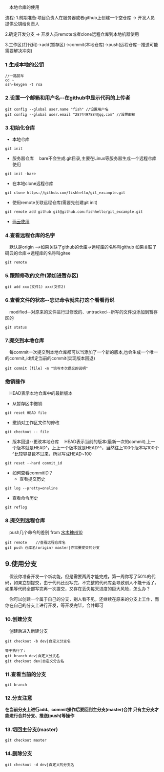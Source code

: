 
&emsp;本地仓库的使用

流程:
1.前期准备:项目负责人在服务器或者github上创建一个空仓库 -> 开发人员提供公钥给负责人

2.确定开发分支 -> 开发人员remote或者clone远程仓库到本地机器使用

3.工作区(打代码)->add(暂存区)->commit(本地仓库)->push(远程仓库--推送可能需要解决冲突)


### 1.生成本地的公钥
```
//一路回车
cd ~
ssh-keygen -t rsa
```

### 2.设置一个邮箱和用户名--在github中显示代码的上传者
```
git config --global user.name "fish" //设置用户名
git config --global user.email "2874497884@qq.com" //设置邮箱
```

### 3.初始化仓库

- 本地仓库
```
git init
```

- 服务器仓库
&emsp;bare不会生成.git目录,主要在Linux等服务器生成一个远程仓库使用
```
git init -bare
```

- 在本地clone远程仓库
```
git clone https://github.com/fishhello/git_excample.git
```

- 使用remote关联远程仓库(需要先创建git init)
```
git remote add github git@github.com:fishhello/git_excample.git
```
- [码云使用](https://www.liaoxuefeng.com/wiki/0013739516305929606dd18361248578c67b8067c8c017b000/00150154460073692d151e784de4d718c67ce836f72c7c4000)

### 4.查看远程仓库的名字
&emsp;默认是origin  -->如果关联了github的仓库->远程库的名称叫github     如果关联了码云的仓库->远程库的名称叫gitee
```
git remote
```

### 5.跟踪修改的文件(添加进暂存区)
```
git add xxx(文件1) xxx(文件2)
```

### 6.查看文件的状态--忘记命令就先打这个看看再说
&emsp;modified--对原来的文件进行过修改的、untracked--新写的文件没添加到暂存区的
```
git status
```

### 7.提交到本地仓库
&emsp;每commit一次提交到本地仓库都可以当添加了一个新的版本,也会生成一个唯一的commit_id绑定当前的commit(实现版本回退)
```
git commit [file] -m "填写本次提交的说明"
```

### 撤销操作
&emsp;HEAD表示本地仓库中的最新版本

- 从暂存区中撤销
```
git reset HEAD file
```

- 撤销对工作区文件的修改
```
git checkout -- file
```

- 版本回退--更改本地仓库
&emsp;HEAD表示当前的版本(最新一次的commit),上一个版本就是HEAD^，上上一个版本就是HEAD^^，当然往上100个版本写100个^比较容易数不过来，所以写成HEAD~100
```
git reset --hard commit_id
```

- 如何查看commitID？
  - 查看提交历史
 ```
git log --pretty=oneline
 ```
  - 查看命令历史
 ```
git reflog
 ```

### 8.提交到远程仓库
&emsp;push几个命令的差别 from [水木神州10](https://www.cnblogs.com/zhouj850/p/7260558.html)
```
git remote    //查看远程仓库名
git push 仓库名(origin) master|你需要提交的分支
```

## 9.使用分支
&emsp;假设你准备开发一个新功能，但是需要两周才能完成，第一周你写了50%的代码，如果立刻提交，由于代码还没写完，不完整的代码库会导致别人不能干活了。如果等代码全部写完再一次提交，又存在丢失每天进度的巨大风险，怎么办？

&emsp;你可以创建一个属于自己的分支，别人看不见，还继续在原来的分支上工作，而你在自己的分支上进行开发，等开发完毕，合并即可

### 10.创建分支
&emsp;创建后进入新建分支
```
git checkout -b dev|自定义分支名

等于执行了:
git branch dev|自定义分支名
git checkout dev|自定义分支名
```

### 11.查看当前的分支
```
git branch
```

### 12.分支注意
**在当前分支上进行add、commit操作后要回到主分支(master)合并**
**只有主分支才能进行合并分支、推送(push)等操作**

### 13.切回主分支(master)
```
git checkout master
```

### 14.删除分支
```
git checkout -d dev|自定义的分支名
```
